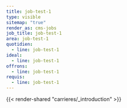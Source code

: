 ```yaml
---
title: job-test-1
type: visible
sitemap: "true"
render_as: cms-jobs
job_title: job-test-1
area: job-test-1
quotidien:
  - line: job-test-1
ideal:
  - line: job-test-1
offrons:
  - line: job-test-1
requis:
  - line: job-test-1
---
```

{{< render-shared "carrieres/_introduction" >}}